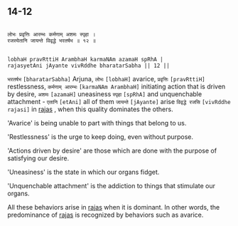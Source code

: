 ## 14-12


```shloka-sa

लोभः प्रवृत्तिः आरम्भः कर्मणाम् अशमः स्पृहा ।
रजस्येतानि जायन्ते विवृद्धे भरतर्षभ ॥ १२ ॥

```
```shloka-sa-hk

lobhaH pravRttiH ArambhaH karmaNAm azamaH spRhA |
rajasyetAni jAyante vivRddhe bharatarSabha || 12 ||

```
`भरतर्षभ` `[bharatarSabha]` Arjuna, `लोभः` `[lobhaH]` avarice, `प्रवृत्तिः` `[pravRttiH]` restlessness, `कर्मणाम् आरम्भः` `[karmaNAm ArambhaH]` initiating action that is driven by desire, `अशमः` `[azamaH]` uneasiness `स्पृहा` `[spRhA]` and unquenchable attachment - `एतानि` `[etAni]` all of them `जायन्ते` `[jAyante]` arise `विवृद्धे रजसि` `[vivRddhe rajasi]` in 
[rajas](14-7.md#rajas)
, when this quality dominates the others.

'Avarice' is being unable to part with things that belong to us. 

'Restlessness' is the urge to keep doing, even without purpose. 

'Actions driven by desire' are those which are done with the purpose of satisfying our desire. 

'Uneasiness' is the state in which our organs fidget. 

'Unquenchable attachment' is the addiction to things that stimulate our organs.

All these behaviors arise in 
[rajas](14-7.md#rajas)
 when it is dominant. In other words, the predominance of 
[rajas](14-7.md#rajas)
 is recognized by behaviors such as avarice.


